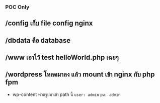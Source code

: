 ### POC Only
## /config  เก็บ file config nginx
## /dbdata คือ database
## /www  เอาไว้ test helloWorld.php เฉยๆ 
## /wordpress โหลดมาลง แล้ว mount เข้า nginx กับ php fpm
- wp-content พวกรูปมาเข้า path นี้
`user: admin`
`pw: admin`
